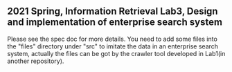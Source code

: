 ## 2021 Spring, Information Retrieval Lab3, Design and implementation of enterprise search system
Please see the spec doc for more details.
You need to add some files into the "files" directory under "src" to imitate the data in an enterprise search system, actually the files can be got by the crawler tool developed in Lab1(in another repository).

